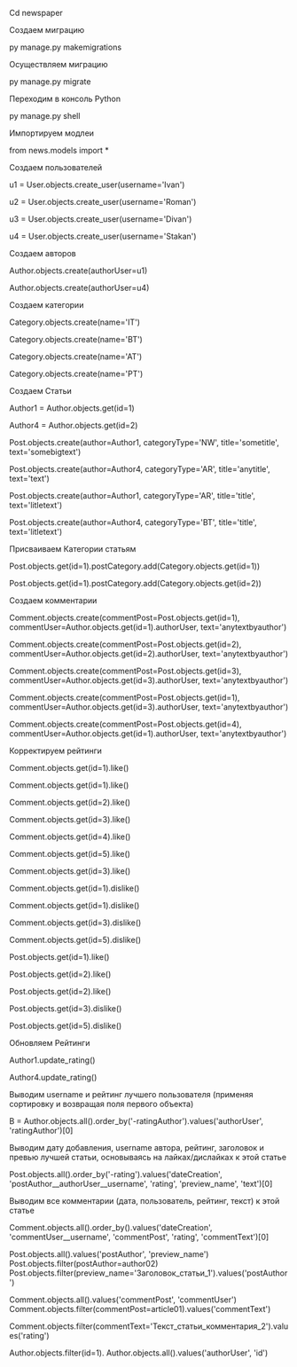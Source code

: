 Cd newspaper


Создаем миграцию

py manage.py makemigrations


Осуществляем миграцию

py manage.py migrate


Переходим в консоль Python

py manage.py shell


Импортируем модлеи

from news.models import *


Создаем пользователей

u1 = User.objects.create_user(username='Ivan')

u2 = User.objects.create_user(username='Roman')

u3 = User.objects.create_user(username='Divan') 

u4 = User.objects.create_user(username='Stakan')


Создаем авторов


Author.objects.create(authorUser=u1)

Author.objects.create(authorUser=u4) 


Создаем категории

Category.objects.create(name='IT')

Category.objects.create(name='BT')

Category.objects.create(name='AT')

Category.objects.create(name='PT')


Создаем Статьи

Author1 = Author.objects.get(id=1)

Author4 = Author.objects.get(id=2)

Post.objects.create(author=Author1, categoryType='NW', title='sometitle', text='somebigtext') 

Post.objects.create(author=Author4, categoryType='AR', title='anytitle', text='text')

Post.objects.create(author=Author1, categoryType='AR', title='title', text='litletext')

Post.objects.create(author=Author4, categoryType='BT',  title='title', text='litletext')


Присваиваем Категории статьям

Post.objects.get(id=1).postCategory.add(Category.objects.get(id=1))

Post.objects.get(id=1).postCategory.add(Category.objects.get(id=2))


Создаем комментарии

Comment.objects.create(commentPost=Post.objects.get(id=1), commentUser=Author.objects.get(id=1).authorUser, text='anytextbyauthor')

Comment.objects.create(commentPost=Post.objects.get(id=2), commentUser=Author.objects.get(id=2).authorUser, text='anytextbyauthor')

Comment.objects.create(commentPost=Post.objects.get(id=3), commentUser=Author.objects.get(id=3).authorUser, text='anytextbyauthor')

Comment.objects.create(commentPost=Post.objects.get(id=1), commentUser=Author.objects.get(id=3).authorUser, text='anytextbyauthor')

Comment.objects.create(commentPost=Post.objects.get(id=4), commentUser=Author.objects.get(id=1).authorUser, text='anytextbyauthor')


Корректируем рейтинги

Comment.objects.get(id=1).like()

Comment.objects.get(id=1).like()

Comment.objects.get(id=2).like()  

Comment.objects.get(id=3).like() 

Comment.objects.get(id=4).like() 

Comment.objects.get(id=5).like() 

Comment.objects.get(id=3).like()

Comment.objects.get(id=1).dislike() 

Comment.objects.get(id=1).dislike() 

Comment.objects.get(id=3).dislike()  

Comment.objects.get(id=5).dislike() 

Post.objects.get(id=1).like()

Post.objects.get(id=2).like()  

Post.objects.get(id=2).like() 

Post.objects.get(id=3).dislike()

Post.objects.get(id=5).dislike()


Обновляем Рейтинги

Author1.update_rating()

Author4.update_rating()


Выводим username и рейтинг лучшего пользователя (применяя сортировку и возвращая поля первого объекта)

B = Author.objects.all().order_by('-ratingAuthor').values('authorUser', 'ratingAuthor')[0]

Выводим дату добавления, username автора, рейтинг, заголовок и превью лучшей статьи, основываясь на лайках/дислайках к этой статье


Post.objects.all().order_by('-rating').values('dateCreation', 'postAuthor__authorUser__username', 'rating', 'preview_name', 'text')[0]


Выводим все комментарии (дата, пользователь, рейтинг, текст) к этой статье

Comment.objects.all().order_by().values('dateCreation', 'commentUser__username', 'commentPost', 'rating', 'commentText')[0]

Post.objects.all().values('postAuthor', 'preview_name') Post.objects.filter(postAuthor=author02) 
Post.objects.filter(preview_name='Заголовок_статьи_1').values('postAuthor')

Comment.objects.all().values('commentPost', 'commentUser') Comment.objects.filter(commentPost=article01).values('commentText') 

Comment.objects.filter(commentText='Текст_статьи_комментария_2').values('rating')

Author.objects.filter(id=1). Author.objects.all().values('authorUser', 'id')
